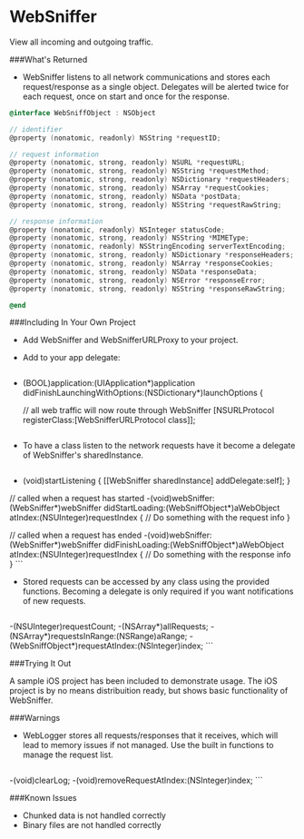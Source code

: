 WebSniffer
==========

View all incoming and outgoing traffic.


###What's Returned

* WebSniffer listens to all network communications and stores each request/response as a single object. Delegates will be alerted twice for each request, once on start and once for the response.

```objectivec
@interface WebSniffObject : NSObject

// identifier
@property (nonatomic, readonly) NSString *requestID;

// request information
@property (nonatomic, strong, readonly) NSURL *requestURL;
@property (nonatomic, strong, readonly) NSString *requestMethod;
@property (nonatomic, strong, readonly) NSDictionary *requestHeaders;
@property (nonatomic, strong, readonly) NSArray *requestCookies;
@property (nonatomic, strong, readonly) NSData *postData;
@property (nonatomic, strong, readonly) NSString *requestRawString;

// response information
@property (nonatomic, readonly) NSInteger statusCode;
@property (nonatomic, strong, readonly) NSString *MIMEType;
@property (nonatomic, readonly) NSStringEncoding serverTextEncoding;
@property (nonatomic, strong, readonly) NSDictionary *responseHeaders;
@property (nonatomic, strong, readonly) NSArray *responseCookies;
@property (nonatomic, strong, readonly) NSData *responseData;
@property (nonatomic, strong, readonly) NSError *responseError;
@property (nonatomic, strong, readonly) NSString *responseRawString;

@end
```


###Including In Your Own Project

* Add WebSniffer and WebSnifferURLProxy to your project.

* Add to your app delegate:
	```objectivec
- (BOOL)application:(UIApplication*)application didFinishLaunchingWithOptions:(NSDictionary*)launchOptions {
	
	// all web traffic will now route through WebSniffer
	[NSURLProtocol registerClass:[WebSnifferURLProtocol class]];
	```

* To have a class listen to the network requests have it become a delegate of WebSniffer's sharedInstance.
	```objectivec
- (void)startListening {
	[[WebSniffer sharedInstance] addDelegate:self];
}

// called when a request has started
-(void)webSniffer:(WebSniffer*)webSniffer didStartLoading:(WebSniffObject*)aWebObject atIndex:(NSUInteger)requestIndex {
	// Do something with the request info
}

// called when a request has ended
-(void)webSniffer:(WebSniffer*)webSniffer didFinishLoading:(WebSniffObject*)aWebObject atIndex:(NSUInteger)requestIndex {
	// Do something with the response info
}
	```

* Stored requests can be accessed by any class using the provided functions. Becoming a delegate is only required if you want notifications of new requests.

	```objectivec
-(NSUInteger)requestCount;
-(NSArray*)allRequests;
-(NSArray*)requestsInRange:(NSRange)aRange;
-(WebSniffObject*)requestAtIndex:(NSInteger)index;
	```

###Trying It Out

A sample iOS project has been included to demonstrate usage. The iOS project is by no means distribuition ready, but shows basic functionality of WebSniffer.


###Warnings

* WebLogger stores all requests/responses that it receives, which will lead to memory issues if not managed. Use the built in functions to manage the request list.

	```objectivec
-(void)clearLog;
-(void)removeRequestAtIndex:(NSInteger)index;
	```


###Known Issues

* Chunked data is not handled correctly
* Binary files are not handled correctly
